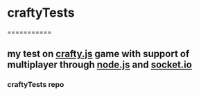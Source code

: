 # craftyTests
===========
## my test on [crafty.js](http://craftyjs.com) game with support of multiplayer through [node.js](http://nodejs.org) and [socket.io](http://socket.io)

### craftyTests repo 
